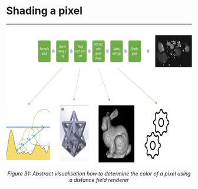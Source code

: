 # Shading a pixel
---

<p align="center">
  <img width="800" height="366" src="./assets/shading_a_pixel.png">
</p>
<p align="center">
    <i>
    Figure 31: Abstract visualisation how to determine the color of a pixel using a distance field renderer
    </i>
</p>